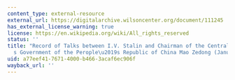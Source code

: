 ```yaml
---
content_type: external-resource
external_url: https://digitalarchive.wilsoncenter.org/document/111245
has_external_license_warning: true
license: https://en.wikipedia.org/wiki/All_rights_reserved
status: ''
title: "Record of Talks between I.V. Stalin and Chairman of the Central People\u2019\
  s Government of the Perople\u2019s Republic of China Mao Zedong (January 22, 1950)"
uid: a77eef41-7671-4000-b466-3acaf6ec906f
wayback_url: ''
---
```

